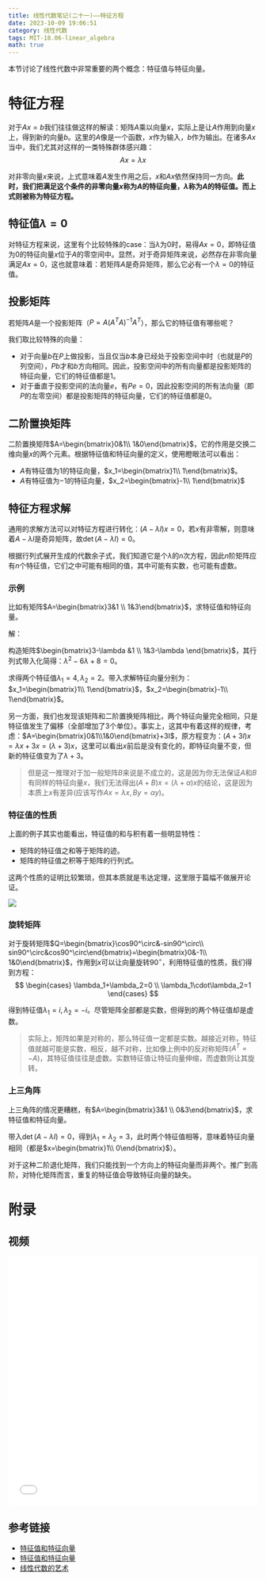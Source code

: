 ```yaml
---
title: 线性代数笔记(二十一)——特征方程
date: 2023-10-09 19:06:51
category: 线性代数
tags: MIT-18.06-linear_algebra
math: true
---
```


本节讨论了线性代数中非常重要的两个概念：特征值与特征向量。

<!--more-->

# 特征方程
对于$Ax=b$我们往往做这样的解读：矩阵$A$乘以向量$x$，实际上是让$A$作用到向量$x$上，得到新的向量$b$。这里的$A$像是一个函数，$x$作为输入，$b$作为输出。在诸多$Ax$当中，我们尤其对这样的一类特殊群体感兴趣：
$$
Ax=\lambda x
$$

对非零向量$x$来说，上式意味着$A$发生作用之后，$x$和$Ax$依然保持同一方向。**此时，我们把满足这个条件的非零向量$x$称为$A$的特征向量，$\lambda$称为$A$的特征值。而上式则被称为特征方程。**

## 特征值$\lambda=0$
对特征方程来说，这里有个比较特殊的case：当$\lambda$为$0$时，易得$Ax=0$，即特征值为0的特征向量$x$位于$A$的零空间中。显然，对于奇异矩阵来说，必然存在非零向量满足$Ax=0$，这也就意味着：若矩阵$A$是奇异矩阵，那么它必有一个$\lambda=0$的特征值。

## 投影矩阵
若矩阵$A$是一个投影矩阵（$P=A(A^TA)^{-1}A^T$），那么它的特征值有哪些呢？

我们取比较特殊的向量：

- 对于向量$b$在$P$上做投影，当且仅当$b$本身已经处于投影空间中时（也就是$P$的列空间），$Pb$才和$b$方向相同。因此，投影空间中的所有向量都是投影矩阵的特征向量，它们的特征值都是$1$。
- 对于垂直于投影空间的法向量$e$，有$Pe=0$，因此投影空间的所有法向量（即$P$的左零空间）都是投影矩阵的特征向量，它们的特征值都是$0$。

## 二阶置换矩阵
二阶置换矩阵$A=\begin{bmatrix}0&1\\ 1&0\end{bmatrix}$，它的作用是交换二维向量$x$的两个元素。根据特征值和特征向量的定义，使用瞪眼法可以看出：

- $A$有特征值为$1$的特征向量，$x_1=\begin{bmatrix}1\\ 1\end{bmatrix}$。
- $A$有特征值为$-1$的特征向量，$x_2=\begin{bmatrix}-1\\ 1\end{bmatrix}$

## 特征方程求解
通用的求解方法可以对特征方程进行转化：$(A-\lambda I)x=0$，若$x$有非零解，则意味着$A-\lambda I$是奇异矩阵，故$\det(A-\lambda I)=0$。

根据行列式展开生成的代数余子式，我们知道它是个$\lambda$的$n$次方程，因此$n$阶矩阵应有$n$个特征值，它们之中可能有相同的值，其中可能有实数，也可能有虚数。

### 示例
比如有矩阵$A=\begin{bmatrix}3&1 \\ 1&3\end{bmatrix}$，求特征值和特征向量。

解：

构造矩阵$\begin{bmatrix}3-\lambda &1 \\ 1&3-\lambda \end{bmatrix}$，其行列式带入化简得：$\lambda ^2-6\lambda +8=0$。

求得两个特征值$\lambda_1=4, \lambda_2=2$。带入求解特征向量分别为：$x_1=\begin{bmatrix}1\\ 1\end{bmatrix}$，$x_2=\begin{bmatrix}-1\\ 1\end{bmatrix}$。

另一方面，我们也发现该矩阵和二阶置换矩阵相比，两个特征向量完全相同，只是特征值发生了偏移（全部增加了3个单位）。事实上，这其中有着这样的规律，考虑：$A=\begin{bmatrix}0&1\\1&0\end{bmatrix}+3I$，原方程变为：$(A+3I)x=\lambda x+3x=(\lambda+3)x$，这里可以看出$x$前后是没有变化的，即特征向量不变，但新的特征值变为了$\lambda+3$。

> 但是这一推理对于加一般矩阵$B$来说是不成立的，这是因为你无法保证$A$和$B$有同样的特征向量$x$，我们无法得出$(A+B)x=(\lambda+\alpha)x$的结论，这是因为本质上$x$有差异(应该写作$Ax=\lambda x, By=\alpha y$)。

### 特征值的性质
上面的例子其实也能看出，特征值的和与积有着一些明显特性：

- 矩阵的特征值之和等于矩阵的迹。
- 矩阵的特征值之积等于矩阵的行列式。

这两个性质的证明比较繁琐，但其本质就是韦达定理，这里限于篇幅不做展开论证。
 
![](2023-10-09-19-47-38.png)

### 旋转矩阵
对于旋转矩阵$Q=\begin{bmatrix}\cos90^\circ&-sin90^\circ\\ sin90^\circ&cos90^\circ\end{bmatrix}=\begin{bmatrix}0&-1\\ 1&0\end{bmatrix}$，作用到$x$可以让向量旋转$90^\circ$，利用特征值的性质，我们得到方程：
$$
\begin{cases}
\lambda_1+\lambda_2=0 \\
\lambda_1\cdot\lambda_2=1
\end{cases}
$$

得到特征值$\lambda_1=i,\lambda_2=-i$。尽管矩阵全部都是实数，但得到的两个特征值却是虚数。

> 实际上，矩阵如果是对称的，那么特征值一定都是实数。越接近对称，特征值就越可能是实数，相反，越不对称，比如像上例中的反对称矩阵($A^T=-A$)，其特征值往往是虚数。实数特征值让特征向量伸缩，而虚数则让其旋转。

### 上三角阵
上三角阵的情况更糟糕，有$A=\begin{bmatrix}3&1 \\ 0&3\end{bmatrix}$，求特征值和特征向量。

带入$\det(A-\lambda I)=0$，得到$\lambda_1=\lambda_2=3$，此时两个特征值相等，意味着特征向量相同（都是$x=\begin{bmatrix}1\\ 0\end{bmatrix}$）。

对于这种二阶退化矩阵，我们只能找到一个方向上的特征向量而非两个。推广到高阶，对特化矩阵而言，重复的特征值会导致特征向量的缺失。


# 附录
## 视频
<iframe src="//player.bilibili.com/player.html?aid=382989698&bvid=BV16Z4y1U7oU&cid=570098690&p=21&autoplay=0" scrolling="no" width="100%" height="500" border="0" frameborder="no" framespacing="0" allowfullscreen="true"> </iframe>

## 参考链接

- [特征值和特征向量](https://github.com/MLNLP-World/MIT-Linear-Algebra-Notes/blob/master/%5B21%5D%20%E7%89%B9%E5%BE%81%E5%80%BC%E5%92%8C%E7%89%B9%E5%BE%81%E5%90%91%E9%87%8F/%E7%BA%BF%E6%80%A7%E4%BB%A3%E6%95%B021.pdf)
- [特征值和特征向量](https://rqtn.github.io/2019/09/01/LA-Lec21/)
- [线性代数的艺术](https://github.com/kf-liu/The-Art-of-Linear-Algebra-zh-CN)

